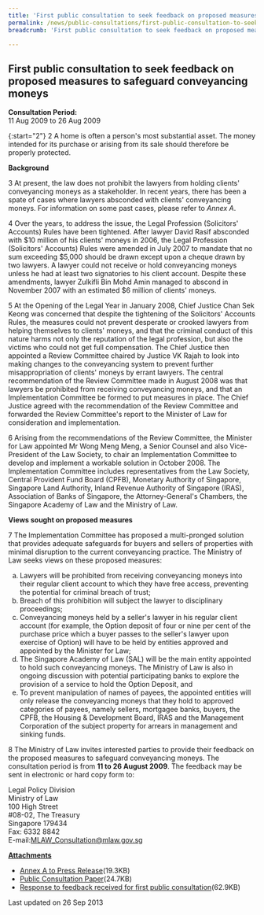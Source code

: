 ```yaml
---
title: 'First public consultation to seek feedback on proposed measures to safeguard conveyancing moneys'
permalink: /news/public-consultations/first-public-consultation-to-seek-feedback-on-proposed-measures-to-safeguard-conveyancing-moneys/
breadcrumb: 'First public consultation to seek feedback on proposed measures to safeguard conveyancing moneys'

---
```



First public consultation to seek feedback on proposed measures to safeguard conveyancing moneys
---

**Consultation Period:**  
11 Aug 2009 to 26 Aug 2009

{:start="2"}
2 A home is often a person's most substantial asset. The money intended for its purchase or arising from its sale should therefore be properly protected.

**Background**

3  At present, the law does not prohibit the lawyers from holding clients' conveyancing moneys as a stakeholder. In recent years, there has been a spate of cases where lawyers absconded with clients' conveyancing moneys. For information on some past cases, please refer to <i>Annex A</i>.

4 Over the years, to address the issue, the Legal Profession (Solicitors' Accounts) Rules have been tightened. After lawyer David Rasif absconded with $10 million of his clients' moneys in 2006, the Legal Profession (Solicitors' Accounts) Rules were amended in July 2007 to mandate that no sum exceeding $5,000 should be drawn except upon a cheque drawn by two lawyers. A lawyer could not receive or hold conveyancing moneys unless he had at least two signatories to his client account. Despite these amendments, lawyer Zulkifli Bin Mohd Amin managed to abscond in November 2007 with an estimated $6 million of clients' moneys.

5 At the Opening of the Legal Year in January 2008, Chief Justice Chan Sek Keong was concerned that despite the tightening of the Solicitors' Accounts Rules, the measures could not prevent desperate or crooked lawyers from helping themselves to clients' moneys, and that the criminal conduct of this nature harms not only the reputation of the legal profession, but also the victims who could not get full compensation. The Chief Justice then appointed a Review Committee chaired by Justice VK Rajah to look into making changes to the conveyancing system to prevent further misappropriation of clients' moneys by errant lawyers. The central recommendation of the Review Committee made in August 2008 was that lawyers be prohibited from receiving conveyancing moneys, and that an Implementation Committee be formed to put measures in place. The Chief Justice agreed with the recommendation of the Review Committee and forwarded the Review Committee's report to the Minister of Law for consideration and implementation.

6 Arising from the recommendations of the Review Committee, the Minister for Law appointed Mr Wong Meng Meng, a Senior Counsel and also Vice-President of the Law Society, to chair an Implementation Committee to develop and implement a workable solution in October 2008. The Implementation Committee includes representatives from the Law Society, Central Provident Fund Board (CPFB), Monetary Authority of Singapore, Singapore Land Authority, Inland Revenue Authority of Singapore (IRAS), Association of Banks of Singapore, the Attorney-General's Chambers, the Singapore Academy of Law and the Ministry of Law.

**Views sought on proposed measures**

7 The Implementation Committee has proposed a multi-pronged solution that provides adequate safeguards for buyers and sellers of properties with minimal disruption to the current conveyancing practice. The Ministry of Law seeks views on these proposed measures:

<ol style="list-style-type: lower-alpha">
<li>Lawyers will be prohibited from receiving conveyancing moneys into their regular client account to which they have free access, preventing the potential for criminal breach of trust;</li>
<li>Breach of this prohibition will subject the lawyer to disciplinary proceedings;</li>
<li>Conveyancing moneys held by a seller's lawyer in his regular client account (for example, the Option deposit of four or nine per cent of the purchase price which a buyer passes to the seller's lawyer upon exercise of Option) will have to be held by entities approved and appointed by the Minister for Law;</li>
<li>The Singapore Academy of Law (SAL) will be the main entity appointed to hold such conveyancing moneys. The Ministry of Law is also in ongoing discussion with potential participating banks to explore the provision of a service to hold the Option Deposit, and</li>
<li>To prevent manipulation of names of payees, the appointed entities will only release the conveyancing moneys that they hold to approved categories of payees, namely sellers, mortgagee banks, buyers, the CPFB, the Housing & Development Board, IRAS and the Management Corporation of the subject property for arrears in management and sinking funds.</li>
</ol>

8 The Ministry of Law invites interested parties to provide their feedback on the proposed measures to safeguard conveyancing moneys. The consultation period is from **11 to 26 August 2009**. The feedback may be sent in electronic or hard copy form to:

<p class="address-centered">
  Legal Policy Division<br>
  Ministry of Law<br>
  100 High Street<br>
  #08-02, The Treasury<br>
  Singapore 179434<br>
  Fax: 6332 8842<br>
  E-mail:<a href="mailto:MLAW_Consultation@mlaw.gov.sg">MLAW_Consultation@mlaw.gov.sg</a>
</p>

<b><u>Attachments</u></b>

* [Annex A to Press Release](/files/linkclick7efa.pdf/)(19.3KB)
* [Public Consultation Paper](/files/linkclick6a10.pdf/)(24.7KB)
* [Response to feedback received for first public consultation](/files/linkclick73ae.pdf/)(62.9KB)

<p class="right-side-updated">Last updated on 26 Sep 2013</p>
